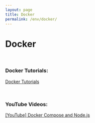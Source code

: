 ```yaml
---
layout: page
title: Docker
permalink: /env/docker/
---
```


# Docker


<br/>

### Docker Tutorials:

[Docker Tutorials](/env/docker/tutorials/)


<br/>

### YouTube Videos:

<a href="https://www.youtube.com/watch?v=WxWHumbHKRE">[YouTube] Docker Compose and Node.js</a>
